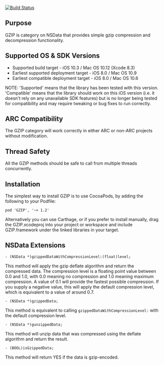 [![Build Status](https://travis-ci.org/nicklockwood/GZIP.svg)](https://travis-ci.org/nicklockwood/GZIP)


Purpose
--------------

GZIP is category on NSData that provides simple gzip compression and decompression functionality.


Supported OS & SDK Versions
-----------------------------

* Supported build target - iOS 10.3 / Mac OS 10.12 (Xcode 8.3)
* Earliest supported deployment target - iOS 8.0 / Mac OS 10.9
* Earliest compatible deployment target - iOS 8.0 / Mac OS 10.6

NOTE: 'Supported' means that the library has been tested with this version. 'Compatible' means that the library should work on this iOS version (i.e. it doesn't rely on any unavailable SDK features) but is no longer being tested for compatibility and may require tweaking or bug fixes to run correctly.


ARC Compatibility
------------------

The GZIP category will work correctly in either ARC or non-ARC projects without modification.


Thread Safety
--------------

All the GZIP methods should be safe to call from multiple threads concurrently.


Installation
--------------

The simplest way to install GZIP is to use CocoaPods, by adding the following to your Podfile:

	pod 'GZIP', '~> 1.2'

Alternatively you can use Carthage, or if you prefer to install manually, drag the GZIP.xcodeproj into your project or workspace and include GZIP.framework under the linked libraries in your target.


NSData Extensions
----------------------

    - (NSData *)gzippedDataWithCompressionLevel:(float)level;

This method will apply the gzip deflate algorithm and return the compressed data. The compression level is a floating point value between 0.0 and 1.0, with 0.0 meaning no compression and 1.0 meaning maximum compression.  A value of 0.1 will provide the fastest possible compression. If you supply a negative value, this will apply the default compression level, which is equivalent to a value of around 0.7.

    - (NSData *)gzippedData;
    
This method is equivalent to calling `gzippedDataWithCompressionLevel:` with the default compression level.
    
    - (NSData *)gunzippedData;
    
This method will unzip data that was compressed using the deflate algorithm and return the result.

    - (BOOL)isGzippedData;
    
This method will return YES if the data is gzip-encoded.
